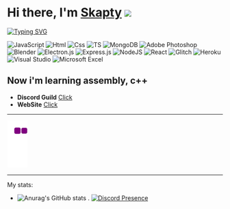 # Hi there, I'm [Skapty]() ![](https://github.com/blackcater/blackcater/raw/main/images/Hi.gif) 
[![Typing SVG](https://readme-typing-svg.herokuapp.com?font=Fira+Code&pause=1000&width=435&lines=I%60am+JS%2C+TS%2C+HTML+%26+CSS+Developer)](https://git.io/typing-svg)

![JavaScript](https://img.shields.io/badge/-JavaScript-090909?style=for-the-badge&logo=JavaScript)
![Html](https://img.shields.io/badge/-html-090909?style=for-the-badge&logo=html5)
![Css](https://img.shields.io/badge/-Css-090909?style=for-the-badge&logo=css3)
![TS](https://img.shields.io/badge/-TypeScript-090909?style=for-the-badge&logo=TypeScript)
![MongoDB](https://img.shields.io/badge/MongoDB-%234ea94b.svg?style=for-the-badge&logo=mongodb&logoColor=white)
![Adobe Photoshop](https://img.shields.io/badge/adobe%20photoshop-%2331A8FF.svg?style=for-the-badge&logo=adobe%20photoshop&logoColor=white)
![Blender](https://img.shields.io/badge/blender-%23F5792A.svg?style=for-the-badge&logo=blender&logoColor=white)
![Electron.js](https://img.shields.io/badge/Electron-191970?style=for-the-badge&logo=Electron&logoColor=white)
![Express.js](https://img.shields.io/badge/express.js-%23404d59.svg?style=for-the-badge&logo=express&logoColor=%2361DAFB)
![NodeJS](https://img.shields.io/badge/node.js-6DA55F?style=for-the-badge&logo=node.js&logoColor=white)
![React](https://img.shields.io/badge/react-%2320232a.svg?style=for-the-badge&logo=react&logoColor=%2361DAFB)
![Glitch](https://img.shields.io/badge/glitch-%233333FF.svg?style=for-the-badge&logo=glitch&logoColor=white)
![Heroku](https://img.shields.io/badge/heroku-%23430098.svg?style=for-the-badge&logo=heroku&logoColor=white)
![Visual Studio](https://img.shields.io/badge/Visual%20Studio-5C2D91.svg?style=for-the-badge&logo=visual-studio&logoColor=white)
![Microsoft Excel](https://img.shields.io/badge/Microsoft_Excel-217346?style=for-the-badge&logo=microsoft-excel&logoColor=white)

**Now i'm learning assembly, c++**
---

- **Discord Guild** [Click]()
- **WebSite** [Click]()

---

![snake gif](https://github.com/Skapty6260/Skapty6260/blob/output/github-contribution-grid-snake.gif#gh-dark-mode-only)

---
My stats:
- ![Anurag's GitHub stats](https://github-readme-stats.vercel.app/api?username=skapty6260&show_icons=true&theme=radical) . [![Discord Presence](https://lanyard.cnrad.dev/api/763779184128425984)](https://discord.com/users/763779184128425984)

